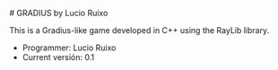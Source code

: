 ﻿﻿﻿# GRADIUS by Lucio RuixoThis is a Gradius-like game developed in C++ using the RayLib library.- Programmer: Lucio Ruixo- Current versión: 0.1
